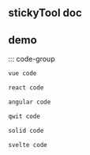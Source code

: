 ## stickyTool doc

<script setup>
import demo from './demo.vue'

</script>

## demo

<demo />
::: code-group

```md [vue]
vue code
```

```md [react]
react code
```

```md [angular]
angular code
```

```sh [qwit]
qwit code
```

```sh [solid]
solid code
```

```sh [svelte]
svelte code
```
